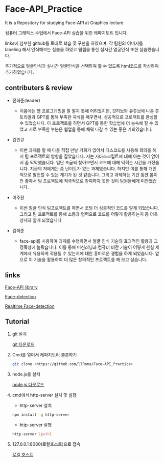 # Face-API_Practice  
It is a Repository for studying Face-API at Graphics lecture

컴퓨터 그래픽스 수업에서 Face-API 실습을 위한 레파지토리 입니다.

links에 첨부한 github를 토대로 학습 및 구현을 하였으며, 각 팀원의 이미지를 labeling 해서 인식해보는 실습을 하였고 웹켐을 통한 실시간 얼굴인식 또한 실습했습니다.

추가적으로 얼굴인식과 실시간 얼굴인식을 선택하여 할 수 있도록 html코드를 작성하여 추가하였습니다.

## contributers & review
- 전하준(leader)
  - 처음에는 웹 프로그래밍을 잘 알지 못해 어려웠지만, 깃허브와 유튜브에 나온 튜토리얼과 GPT를 통해 부족한 지식을 매꾸면서, 성공적으로 프로젝트를 완성할 수 있었습니다. 이 프로젝트를 하면서 GPT를 통한 학습법에 더 능숙해 질 수 있었고 서로 부족한 부분은 협업을 통해 채워 나갈 수 있는 좋은 기회였습니다.
 
- 김인규
   - 이번 과제를 할 때 다들 직접 만날 기회가 없어서 디스코드를 사용해 회의를 해서 팀 프로젝트의 방향을 잡았습니다. 저는 자바스크립트에 대해 아는 것이 없어서 좀 막막했습니다. 일단 조금씩 찾아보면서 코드에 대해 익히는 시간을 가졌습니다. 지금의 저에게는 좀 난이도가 있는 과제였습니다. 하지만 이를 통해 개인적으로 발전할 수 있는 계기가 된 것 같습니다. 그리고 과제하는 기간 동안 몸이 안 좋아서 팀 프로젝트에 적극적으로 참여하지 못한 것이 팀원들에게 미안했습니다.
  
- 이주환
  - 이번 얼굴 인식 팀프로젝트를 하면서 코딩 더 심층적인 코드를 알게 되었습니다. 그리고 팀 프로젝트를 통해 소통과 협력으로 코드를 어떻게 활용하는지 등 더욱 상세히 알게 되었습니다

- 김하준
  - face-api를 사용하여 과제를 수행하면서 얼굴 인식 기술의 효과적인 활용과 그 정확성에 놀랐습니다. 이를 통해 머신러닝과 컴퓨터 비전 기술이 어떻게 현실 세계에서 유용하게 적용될 수 있는지에 대한 흥미로운 경험을 하게 되었습니다. 앞으로 이 기술을 활용하여 더 많은 창의적인 프로젝트를 해 보고 싶습니다.

## links
[Face-API library](https://github.com/justadudewhohacks/face-api.js)

[Face-detection](https://github.com/WebDevSimplified/Face-Recognition-JavaScript)

[Realtime Face-detection](https://github.com/WebDevSimplified/Face-Detection-JavaScript)

## Tutorial

1. git 설치
    
    [git 다운로드](https://git-scm.com/downloads)
    
2. Cmd를 열어서 레파지토리 클론하기
    
    ```bash
    git clone <https://github.com/llRona/Face-API_Practice>
    ```
    
3. node.js를 설치
    
    [node.js 다운로드](https://nodejs.org/en/download/current)
    
4. cmd에서 http-server 설치 및 실행
    - http-server 설치
    
    ```bash
    npm install -g http-server
    
    ```
    
    - http-server 실행
    
    ```bash
    http-server [path]
    
    ```
    
5. 127.0.0.1:8080(로컬호스트)으로 접속
    
    [로컬 호스트](http://127.0.0.1:8080)
